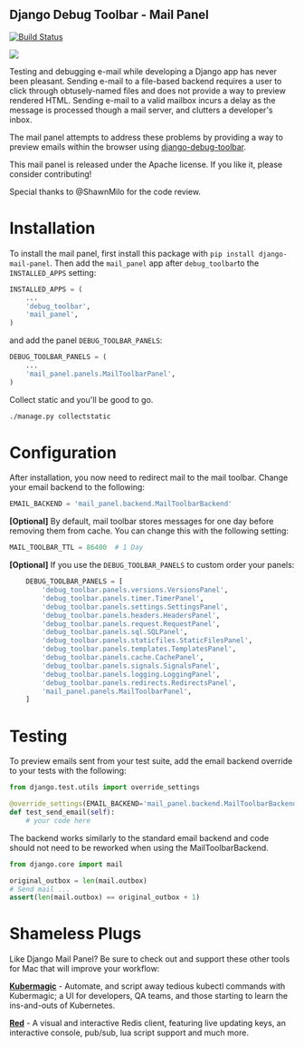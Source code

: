 
## Django Debug Toolbar - Mail Panel

[![Build Status](https://secure.travis-ci.org/scuml/django-mail-panel.png?branch=master)](http://travis-ci.org/scuml/django-mail-panel)

![](https://cloud.githubusercontent.com/assets/1790447/9289964/6aa7c4ba-434e-11e5-8594-3bb3efd0cd81.png)


Testing and debugging e-mail while developing a Django app has never been pleasant.  Sending e-mail to a file-based backend requires a user to click through obtusely-named files and does not provide a way to preview rendered HTML.  Sending e-mail to a valid mailbox incurs a delay as the message is processed though a mail server, and clutters a developer's inbox.

The mail panel attempts to address these problems by providing a way to preview emails within the browser using [django-debug-toolbar](https://github.com/jazzband/django-debug-toolbar).

This mail panel is released under the Apache license. If you like it, please consider contributing!

Special thanks to @ShawnMilo for the code review.


Installation
============

To install the mail panel, first install this package with `pip install django-mail-panel`.  Then add the `mail_panel` app after `debug_toolbar`to the `INSTALLED_APPS` setting:

```python
INSTALLED_APPS = (
    ...
    'debug_toolbar',
    'mail_panel',
)
```

and add the panel `DEBUG_TOOLBAR_PANELS`:

```python
DEBUG_TOOLBAR_PANELS = (
    ...
    'mail_panel.panels.MailToolbarPanel',
)
```


Collect static and you'll be good to go.

```bash
./manage.py collectstatic
```


Configuration
=============

After installation, you now need to redirect mail to the mail toolbar.  Change your email backend to the following:

```python
EMAIL_BACKEND = 'mail_panel.backend.MailToolbarBackend'
```


**[Optional]** 
By default, mail toolbar stores messages for one day before removing them from cache.  You can change this with the following setting:

```python
MAIL_TOOLBAR_TTL = 86400  # 1 Day
```

**[Optional]**
If you use the `DEBUG_TOOLBAR_PANELS` to custom order your panels:

```python
    DEBUG_TOOLBAR_PANELS = [
        'debug_toolbar.panels.versions.VersionsPanel',
        'debug_toolbar.panels.timer.TimerPanel',
        'debug_toolbar.panels.settings.SettingsPanel',
        'debug_toolbar.panels.headers.HeadersPanel',
        'debug_toolbar.panels.request.RequestPanel',
        'debug_toolbar.panels.sql.SQLPanel',
        'debug_toolbar.panels.staticfiles.StaticFilesPanel',
        'debug_toolbar.panels.templates.TemplatesPanel',
        'debug_toolbar.panels.cache.CachePanel',
        'debug_toolbar.panels.signals.SignalsPanel',
        'debug_toolbar.panels.logging.LoggingPanel',
        'debug_toolbar.panels.redirects.RedirectsPanel',
        'mail_panel.panels.MailToolbarPanel',
    ]
```



Testing
=======

To preview emails sent from your test suite, add the email backend override to your tests with the following:

```python
from django.test.utils import override_settings

@override_settings(EMAIL_BACKEND='mail_panel.backend.MailToolbarBackend')
def test_send_email(self):
    # your code here
```


The backend works similarly to the standard email backend and code should not need to be reworked when using the MailToolbarBackend.


```python
from django.core import mail

original_outbox = len(mail.outbox)
# Send mail ...
assert(len(mail.outbox) == original_outbox + 1)
```

Shameless Plugs
=======
Like Django Mail Panel?  Be sure to check out and support these other tools for Mac that will improve your workflow:

**[Kubermagic](https://echodot.com/kubermagic/)** - Automate, and script away tedious kubectl commands with Kubermagic; a UI for developers, QA teams, and those starting to learn the ins-and-outs of Kubernetes.     


**[Red](https://echodot.com/red/)** - A visual and interactive Redis client, featuring live updating keys, an interactive console, pub/sub, lua script support and much more.